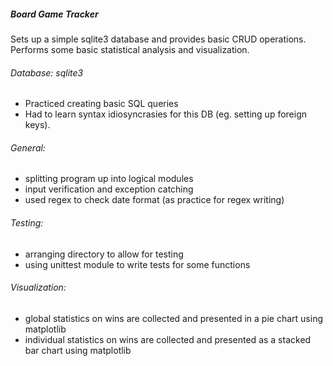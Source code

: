 ##### Board Game Tracker

Sets up a simple sqlite3 database and provides basic CRUD operations.
Performs some basic statistical analysis and visualization.

###### Database: sqlite3
- Practiced creating basic SQL queries
- Had to learn syntax idiosyncrasies for this DB (eg. setting up foreign keys).

###### General:

- splitting program up into logical modules
- input verification and exception catching
- used regex to check date format (as practice for regex writing)

###### Testing:
- arranging directory to allow for testing
- using unittest module to write tests for some functions

###### Visualization:

- global statistics on wins are collected and presented in a pie chart
using matplotlib
- individual statistics on wins are collected and presented as a 
stacked bar chart using matplotlib